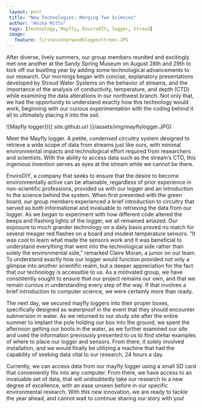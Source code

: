 ```yaml
---		
 layout: post		
 title: "New Technologies: Merging Two Sciences"		
 author: "Anika Mittu"				
 tags: [technology, Mayfly, EnviroDIY, logger, Stroud]		
 image: 
   feature: firstecosherwoodblogposttrees.JPG
---
```


After diverse, lively summers, our group members reunited and excitingly met one another at the Sandy Spring Museum on August 28th and 29th to kick off our bustling year by adding some technological advancements to our research. Our mornings began with concise, explanatory presentations developed by Stroud Water Systems on the behavior of streams, and the importance of the analysis of conductivity, temperature, and depth (CTD) while examining the data alterations in our northwest branch.  Not only that, we had the opportunity to understand exactly how this technology would work, beginning with our curious experimentation with the coding behind it all to ultimately placing it into the soil. 

![Mayfly logger]({{ site.github.url }}/assets/img/mayflylogger.JPG)

Meet the Mayfly logger. A petite, condensed circuitry system designed to retrieve a wide scope of data from streams just like ours, with minimal environmental impacts and technological effort required from researchers and scientists. With the ability to access data such as the stream’s CTD, this ingenious invention serves as eyes at the stream while we cannot be there.

EnviroDIY, a company that seeks to ensure that the desire to become environmentally active can be attainable, regardless of prior experience in non-scientific professions, provided us with our logger and an introduction to the science behind the system. When first presented with the green board, our group members experienced a brief introduction to circuitry that served as both informational and invaluable to retrieving the data from our logger. As we began to experiment with how different code altered the beeps and flashing lights of the logger, we all remained amazed. Our exposure to much grander technology on a daily basis proved no match for several meager red flashes on a board and modest temperature sensors. “It was cool to learn what made the sensors work and it was beneficial to understand everything that went into the technological side rather than solely the environmental side,” remarked Claire Moran, a junior on our team. To understand exactly how our logger would function provided not only a glimpse into another scientific realm, but a deeper appreciation for the fact that our technology is accessible to us. As a motivated group, we have consistently sought to ensure that our project remains our own, and that we remain curious in understanding every step of the way. If that involves a brief introduction to computer science, we were certainly more than ready. 

The next day, we secured mayfly loggers into their proper boxes, specifically designed as waterproof in the event that they should encounter submersion in water. As we returned to our study site after the entire summer to implant the pole holding our box into the ground, we spent the afternoon getting our boots in the water, as we further examined our site and used the information previously presented to us to find stellar examples of where to place our logger and sensors. From there, it solely involved installation, and we would finally be utilizing a machine that had the capability of seeking data vital to our research, 24 hours a day. 

Currently, we can access data from our mayfly logger using a small SD card that conveniently fits into any computer. From there, we have access to an invaluable set of data, that will undoubtedly take our research to a new degree of excellence, with an ease unseen before in our specific environmental research. With this new innovation, we are ready to tackle the year ahead, and cannot wait to continue sharing our story with you!
